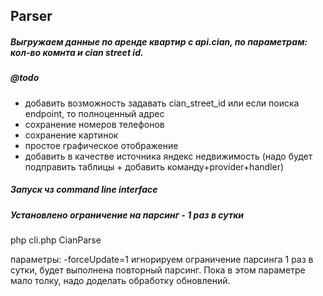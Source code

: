 ## Parser
##### Выгружаем данные по аренде квартир с api.cian, по параметрам: кол-во комнта и cian street id.
##### @todo

- добавить возможность задавать cian_street_id или если поиска endpoint, то полноценный адрес
- сохранение номеров телефонов
- сохранение картинок
- простое графическое отображение
- добавить в качестве источника яндекс недвижимость (надо будет подправить таблицы + добавить команду+provider+handler)

##### Запуск чз command line interface
##### Установлено ограничение на парсинг - 1 раз в сутки

php cli.php CianParse

параметры: -forceUpdate=1 игнорируем ограничение парсинга 1 раз в сутки,
будет выполнена повторный парсинг. Пока в этом параметре мало толку, надо доделать обработку обновлений.


